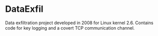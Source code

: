 # DataExfil
Data exfiltration project developed in 2008 for Linux kernel 2.6. Contains code for key logging and a covert TCP communication channel.
